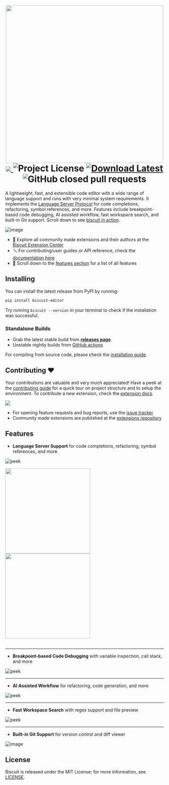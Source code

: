 <h1 align="center">
    <img src="https://github.com/tomlin7/Biscuit/assets/70792552/0ea8e958-92de-4659-b1c9-ab5a72f05d7d" width=500><br>
    <a href=https://github.com/tomlin7/Biscuit/actions/workflows/nightly.yml> 
        <img src="https://img.shields.io/github/actions/workflow/status/tomlin7/biscuit/nightly.yml?style=for-the-badge"> 
    </a> 
    <img alt="Project License" src="https://img.shields.io/github/license/tomlin7/Biscuit?style=for-the-badge"> 
    <a href=https://github.com/tomlin7/Biscuit/releases> 
        <img alt="Download Latest" src="https://img.shields.io/github/v/release/tomlin7/biscuit?style=for-the-badge"> 
    </a>
    <img alt="GitHub closed pull requests" src="https://img.shields.io/github/issues-pr-closed-raw/tomlin7/Biscuit?style=for-the-badge">
</h1>

A lightweight, fast, and extensible code editor with a wide range of language support and runs with very minimal system requirements. It implements the [Language Server Protocol](https://microsoft.github.io/language-server-protocol/) for code completions, refactoring, symbol references, and more. Features include breakpoint-based code debugging, AI assisted workflow, fast workspace search, and built-in Git support. Scroll down to see [biscuit in action](https://github.com/tomlin7/Biscuit/tree/main?tab=readme-ov-file#features).

![image](https://github.com/tomlin7/biscuit/assets/70792552/74118e72-e7de-48dd-a34f-a5abd6664e42)

- 🎀 Explore all community made extensions and their authors at the [Biscuit Extension Center](https://tomlin7.github.io/biscuit-extensions/)
- 🪛 For contributing/user guides or API reference, check the [documentation here](https://tomlin7.github.io/biscuit)
- 🌟 Scroll down to the [features section](https://github.com/tomlin7/biscuit?tab=readme-ov-file#features) for a list of all features

## Installing

You can install the latest release from PyPI by running:

```bash
pip install biscuit-editor
```

Try running `biscuit --version` in your terminal to check if the installation was successful.

### Standalone Builds

- Grab the latest stable build from [**releases page**](https://github.com/tomlin7/Biscuit/releases)
- Unstable nightly builds from [GitHub actions](https://github.com/tomlin7/Biscuit/actions)

For compiling from source code, please check the [installation guide](https://github.com/tomlin7/Biscuit/tree/main/scripts).

## Contributing ❤️

Your contributions are valuable and very much appreciated!
Have a peek at the [contributing guide](https://github.com/tomlin7/Biscuit/blob/main/CONTRIBUTING.md) for a quick tour on project structure and to setup the environment. To contribute a new extension, check the [extension docs](https://github.com/tomlin7/biscuit-extensions).

<a href="https://github.com/tomlin7/biscuit/graphs/contributors">
  <img src="https://opencollective.com/biscuit/contributors.svg" />
</a><br>

- For opening feature requests and bug reports, use the [issue tracker](https://github.com/tomlin7/Biscuit/issues)
- Community made extensions are published at the [extensions repository](https://github.com/tomlin7/biscuit-extensions)

## Features

- **Language Server Support** for code completions, refactoring, symbol references, and more

![peek](https://github.com/tomlin7/biscuit/assets/70792552/be132f5b-776c-4045-8a62-c9d29d463762)

<table>
    <tr>
        <img src=https://github.com/tomlin7/biscuit/assets/70792552/36589a2d-8f5f-4196-bc88-5b1800492076 height=270>
    </tr>
    <tr> 
        <img src=https://github.com/tomlin7/biscuit/assets/70792552/68a26ccb-b309-4c21-b75e-3e5cf5fa6500 height=270>
    </tr>
</table>

<hr>

- **Breakpoint-based Code Debugging** with variable inspection, call stack, and more

![peek](https://github.com/tomlin7/biscuit/assets/70792552/29541b9e-e084-42bc-85b2-4d7c54cd8d34)

<hr>

- **AI Assisted Workflow** for refactoring, code generation, and more

![peek](https://github.com/tomlin7/biscuit/assets/70792552/97913c12-5493-4783-b1f0-ee904f67ff2d)

<hr>

- **Fast Workspace Search** with regex support and file preview

![peek](https://github.com/tomlin7/biscuit/assets/70792552/de0540b2-2b34-4be6-aa86-97e17a20d47d)

<hr>

- **Built-in Git Support** for version control and diff viewer

![image](https://github.com/tomlin7/biscuit/assets/70792552/ad650048-7e74-420b-bd3a-d0c059ff69cd)

## License

Biscuit is released under the MIT License; for more information, see [LICENSE](https://github.com/tomlin7/Biscuit/blob/main/LICENSE.md).

